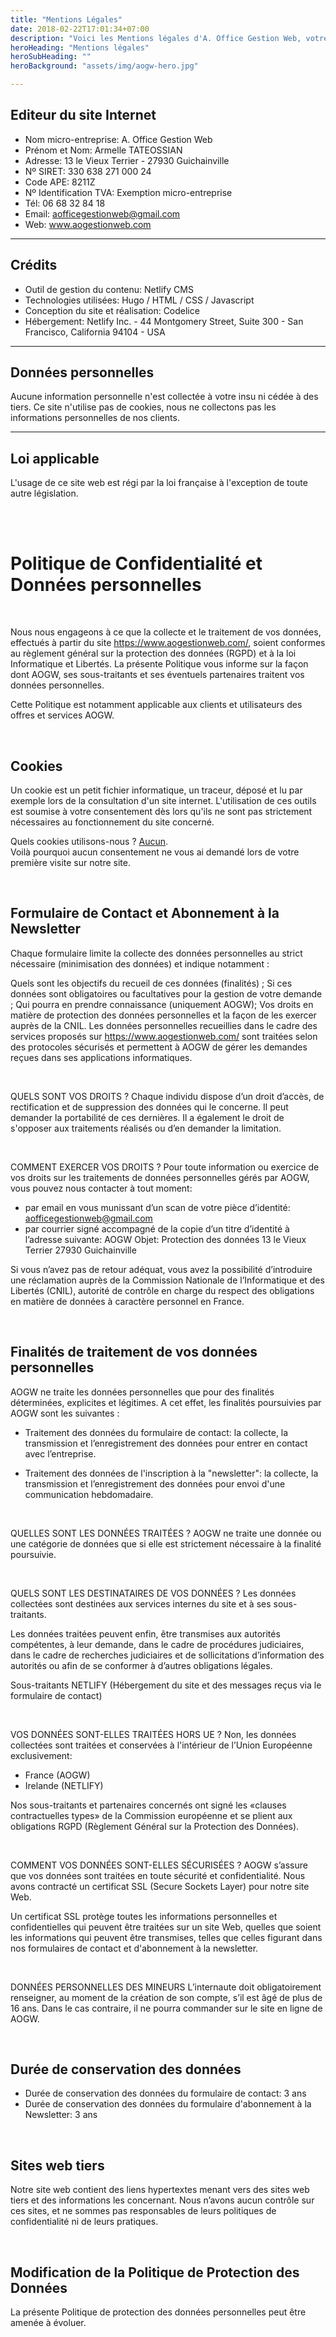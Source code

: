 ```yaml
---
title: "Mentions Légales"
date: 2018-02-22T17:01:34+07:00
description: "Voici les Mentions légales d'A. Office Gestion Web, votre Assistante de Direction."
heroHeading: "Mentions légales"
heroSubHeading: ""
heroBackground: "assets/img/aogw-hero.jpg"

---
```


## Editeur du site Internet

- Nom micro-entreprise: A. Office Gestion Web
- Prénom et Nom: Armelle TATEOSSIAN
- Adresse: 13 le Vieux Terrier - 27930 Guichainville
- Nº SIRET: 330 638 271 000 24
- Code APE: 8211Z
- Nº Identification TVA: Exemption micro-entreprise
- Tél: 06 68 32 84 18
- Email: aofficegestionweb@gmail.com
- Web: www.aogestionweb.com

***

## Crédits

- Outil de gestion du contenu: Netlify CMS
- Technologies utilisées: Hugo / HTML / CSS / Javascript
- Conception du site et réalisation: Codelice
- Hébergement: Netlify Inc. - 44 Montgomery Street, Suite 300 - San Francisco, California 94104 - USA

***

## Données personnelles

Aucune information personnelle n'est collectée à votre insu ni cédée à des tiers. Ce site n'utilise pas de cookies, nous ne collectons pas les informations personnelles de nos clients.

***

## Loi applicable

L'usage de ce site web est régi par la loi française à l'exception de toute autre législation.

<br>
<br>

# Politique de Confidentialité et Données personnelles

<br>

Nous nous engageons à ce que la collecte et le traitement de vos données, effectués à partir du site https://www.aogestionweb.com/, soient conformes au règlement général sur la protection des données (RGPD) et à la loi Informatique et Libertés.
La présente Politique vous informe sur la façon dont AOGW, ses sous-traitants et ses éventuels partenaires traitent vos données personnelles.

Cette Politique est notamment applicable aux clients et utilisateurs des offres et services AOGW.

<br>

## Cookies

Un cookie est un petit fichier informatique, un traceur, déposé et lu par exemple lors de la consultation d'un site internet.
L'utilisation de ces outils est soumise à votre consentement dès lors qu'ils ne sont pas strictement nécessaires au fonctionnement du site concerné.

Quels cookies utilisons-nous ? <u>Aucun</u>.
<br>
Voilà pourquoi aucun consentement ne vous ai demandé lors de votre première visite sur notre site.

<br>

## Formulaire de Contact et Abonnement à la Newsletter

Chaque formulaire limite la collecte des données personnelles au strict nécessaire (minimisation des données) et indique notamment :

Quels sont les objectifs du recueil de ces données (finalités) ;
Si ces données sont obligatoires ou facultatives pour la gestion de votre demande ;
Qui pourra en prendre connaissance (uniquement AOGW);
Vos droits en matière de protection des données personnelles et la façon de les exercer auprès de la CNIL.
Les données personnelles recueillies dans le cadre des services proposés sur https://www.aogestionweb.com/ sont traitées selon des protocoles sécurisés et permettent à AOGW de gérer les demandes reçues dans ses applications informatiques.

<br>

QUELS SONT VOS DROITS ?
Chaque individu dispose d’un droit d’accès, de rectification et de suppression des données qui le concerne. Il peut demander la portabilité de ces dernières. Il a également le droit de s'opposer aux traitements réalisés ou d’en demander la limitation.

<br>

COMMENT EXERCER VOS DROITS ?
Pour toute information ou exercice de vos droits sur les traitements de données personnelles gérés par AOGW, vous pouvez nous contacter à tout moment:
- par email en vous munissant d’un scan de votre pièce d’identité:
aofficegestionweb@gmail.com
- par courrier signé accompagné de la copie d’un titre d’identité à l’adresse suivante: 
AOGW
Objet: Protection des données
13 le Vieux Terrier
27930 Guichainville

Si vous n’avez pas de retour adéquat, vous avez la possibilité d’introduire une réclamation auprès de la Commission Nationale de l’Informatique et des Libertés (CNIL), autorité de contrôle en charge du respect des obligations en matière de données à caractère personnel en France.

<br>

## Finalités de traitement de vos données personnelles

AOGW ne traite les données personnelles que pour des finalités déterminées, explicites et légitimes. A cet effet, les finalités poursuivies par AOGW sont les suivantes :

- Traitement des données du formulaire de contact: la collecte, la transmission et l’enregistrement des données pour entrer en contact avec l’entreprise.

- Traitement des données de l'inscription à la "newsletter": la collecte, la transmission et l’enregistrement des données pour envoi d'une communication hebdomadaire.

<br>

QUELLES SONT LES DONNÉES TRAITÉES ?
AOGW ne traite une donnée ou une catégorie de données que si elle est strictement nécessaire à la finalité poursuivie. 

<br>

QUELS SONT LES DESTINATAIRES DE VOS DONNÉES ?
Les données collectées sont destinées aux services internes du site et à ses sous-traitants.

Les données traitées peuvent enfin, être transmises aux autorités compétentes, à leur demande, dans le cadre de procédures judiciaires, dans le cadre de recherches judiciaires et de sollicitations d’information des autorités ou afin de se conformer à d’autres obligations légales.

Sous-traitants
NETLIFY (Hébergement du site et des messages reçus via le formulaire de contact)

<br>

VOS DONNÉES SONT-ELLES TRAITÉES HORS UE ?
Non, les données collectées sont traitées et conservées à l'intérieur de l’Union Européenne exclusivement:
- France (AOGW)
- Irelande (NETLIFY)

Nos sous-traitants et partenaires concernés ont signé les «clauses contractuelles types» de la Commission européenne et se plient aux obligations RGPD (Règlement Général sur la Protection des Données).

<br>

COMMENT VOS DONNÉES SONT-ELLES SÉCURISÉES ?
AOGW s’assure que vos données sont traitées en toute sécurité et confidentialité.
Nous avons contracté un certificat SSL (Secure Sockets Layer) pour notre site Web.

Un certificat SSL protège toutes les informations personnelles et confidentielles qui peuvent être traitées sur un site Web, quelles que soient les informations qui peuvent être transmises, telles que celles figurant dans nos formulaires de contact et d'abonnement à la newsletter.

<br>

DONNÉES PERSONNELLES DES MINEURS
L’internaute doit obligatoirement renseigner, au moment de la création de son compte, s’il est âgé de plus de 16 ans. Dans le cas contraire, il ne pourra commander sur le site en ligne de AOGW.

<br>

## Durée de conservation des données
- Durée de conservation des données du formulaire de contact: 3 ans
- Durée de conservation des données du formulaire d'abonnement à la Newsletter: 3 ans

<br>

## Sites web tiers
Notre site web contient des liens hypertextes menant vers des sites web tiers et des informations les concernant. Nous n’avons aucun contrôle sur ces sites, et ne sommes pas responsables de leurs politiques de confidentialité ni de leurs pratiques.

<br>

## Modification de la Politique de Protection des Données
La présente Politique de protection des données personnelles peut être amenée à évoluer.
